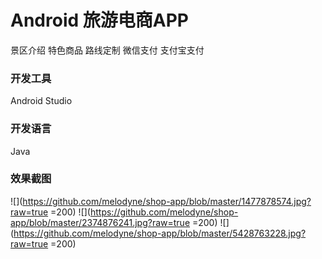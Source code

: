 # Android 旅游电商APP
景区介绍
特色商品
路线定制
微信支付
支付宝支付

### 开发工具
Android Studio

### 开发语言
Java

### 效果截图
![](https://github.com/melodyne/shop-app/blob/master/1477878574.jpg?raw=true =200)
![](https://github.com/melodyne/shop-app/blob/master/2374876241.jpg?raw=true =200)
![](https://github.com/melodyne/shop-app/blob/master/5428763228.jpg?raw=true =200)
